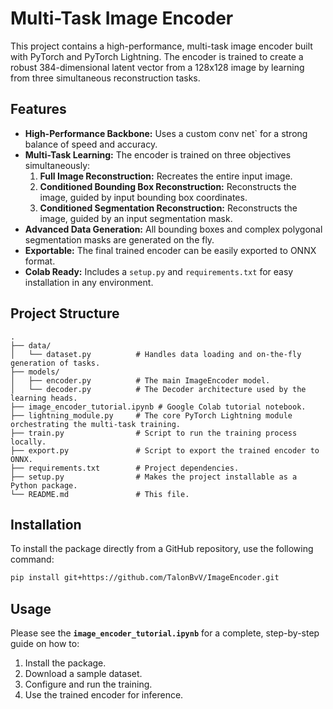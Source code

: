 # Multi-Task Image Encoder

This project contains a high-performance, multi-task image encoder built with PyTorch and PyTorch Lightning. The encoder is trained to create a robust 384-dimensional latent vector from a 128x128 image by learning from three simultaneous reconstruction tasks.

## Features

- **High-Performance Backbone:** Uses a custom conv net` for a strong balance of speed and accuracy.
- **Multi-Task Learning:** The encoder is trained on three objectives simultaneously:
    1.  **Full Image Reconstruction:** Recreates the entire input image.
    2.  **Conditioned Bounding Box Reconstruction:** Reconstructs the image, guided by input bounding box coordinates.
    3.  **Conditioned Segmentation Reconstruction:** Reconstructs the image, guided by an input segmentation mask.
- **Advanced Data Generation:** All bounding boxes and complex polygonal segmentation masks are generated on the fly.
- **Exportable:** The final trained encoder can be easily exported to ONNX format.
- **Colab Ready:** Includes a `setup.py` and `requirements.txt` for easy installation in any environment.

## Project Structure

```
.
├── data/
│   └── dataset.py          # Handles data loading and on-the-fly generation of tasks.
├── models/
│   ├── encoder.py          # The main ImageEncoder model.
│   └── decoder.py          # The Decoder architecture used by the learning heads.
├── image_encoder_tutorial.ipynb # Google Colab tutorial notebook.
├── lightning_module.py     # The core PyTorch Lightning module orchestrating the multi-task training.
├── train.py                # Script to run the training process locally.
├── export.py               # Script to export the trained encoder to ONNX.
├── requirements.txt        # Project dependencies.
├── setup.py                # Makes the project installable as a Python package.
└── README.md               # This file.
```

## Installation

To install the package directly from a GitHub repository, use the following command:

```bash
pip install git+https://github.com/TalonBvV/ImageEncoder.git
```

## Usage

Please see the **`image_encoder_tutorial.ipynb`** for a complete, step-by-step guide on how to:
1.  Install the package.
2.  Download a sample dataset.
3.  Configure and run the training.
4.  Use the trained encoder for inference.
